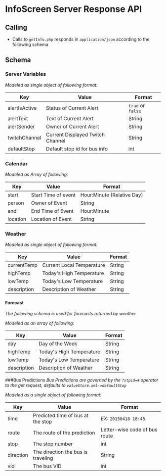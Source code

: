# InfoScreen Server Response API

## Calling
* Calls to `getInfo.php` responds in `application/json` according to the following schema

## Schema
### Server Variables
*Modeled as single object of following format:*

Key | Value | Format
--- | --- | ---
alertIsActive | Status of Current Alert | `true` or `false`
alertText | Text of Current Alert | String
alertSender | Owner of Current Alert | String
twitchChannel | Current Displayed Twitch Channel | String
defaultStop | Default stop id for bus info | int

### Calendar
*Modeled as Array of following:*

Key | Value | Format
--- | --- | ---
start | Start Time of event | Hour:Minute (Relative Day)
person | Owner of Event | String
end | End Time of Event | Hour:Minute
location | Location of Event | String

### Weather
*Modeled as single object of following format:*

Key | Value | Format
--- | --- | ---
currentTemp | Current Local Temperature | String
highTemp | Today's High Temperature | String
lowTemp | Today's Low Temperature | String
description | Description of Weather | String

#### Forecast
*The following schema is used for forecasts returned by weather*

*Modeled as an array of following:*

Key | Value | Format
--- | --- | ---
day | Day of the Week | String
highTemp | Today's High Temperature | String
lowTemp | Today's Low Temperature | String
description | Description of Weather | String

###Bus Predictions
*Bus Predictions are governed by the `?stpid=#` operator to the get request, defaults to `valueStore.xml->defaultStop`*

*Modeled as a single object of following format:*

Key | Value | Format
--- | --- | ---
time | Predicted time of bus at the stop | *EX:* `20150418 18:45`
route | The route of the prediction | Letter-wise code of bus route
stop | The stop number | int
direction | The direction the bus is traveling | String
vid | The bus VID | int
